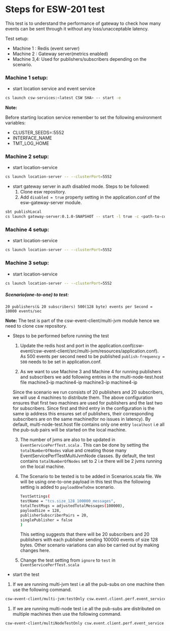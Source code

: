 # Steps for ESW-201 test
This test is to understand the performance of gateway to check how many events can be sent through it without any loss/unacceptable latency.

Test setup:
* Machine 1 : Redis (event server)
* Machine 2 : Gateway server(metrics enabled)
* Machine 3,4: Used for publishers/subscribers depending on the scenario.
  

### Machine 1 setup:
* start location service and  event service
```bash
cs launch csw-services:<latest CSW SHA> -- start -e
```
**Note:**

Before starting location service remember to set the following environment variables:
* CLUSTER_SEEDS=<ip-address-machine-1>:5552
* INTERFACE_NAME
* TMT_LOG_HOME

### Machine 2 setup:
* start location-service 
```bash
cs launch location-server -- --clusterPort=5552
```

* start gateway server in auth disabled mode. Steps to be followed:
    1.  Clone esw repository.
    2.  Add `disabled = true` property setting in the application.conf of the esw-gateway-server module.
```bash
sbt publishLocal
cs launch gateway-server:0.1.0-SNAPSHOT -- start -l true -c <path-to-command-roles.conf>
```  
  
### Machine 4 setup:
* start location-service 
```bash
cs launch location-server -- --clusterPort=5552
```

### Machine 3 setup:

* start location-service 
```bash
cs launch location-server -- --clusterPort=5552
```

##### Scenario(one-to-one) to test:
    20 publishers(& 20 subscribers) 500(128 byte) events per Second = 10000 events/sec

**Note:** The test is part of the csw-event-client/multi-jvm module hence we need to clone csw repository.

* Steps to be performed before running the test 
    
    1. Update the redis host and port in the application.conf(csw-event/csw-event-client/src/multi-jvm/resources/application.conf). 
    As 500 events per second need to be published `publish-frequency = 500` needs to be set in application.conf.

    2. As we want to use Machine 3 and Machine 4 for running publishers and subscribers we add following entries in the 
    multi-node-test.host file
        machine3-ip
        machine4-ip
        machine3-ip
        machine4-ip

    Since the scenario we run consists of 20 publishers and 20 subscribers, we will use 4 machines to distribute them.
    The above configuration ensures that first two machines are used for publishers and the last two for subscribers. 
    Since first and third entry in the configuration is the same ip address this ensures set of publishers, their 
    corresponding subscribers are on the same machine(for no issues in latency). By default, multi-node-test.host file 
    contains only one entry `localhost` i.e all the pub-sub pairs will be started on the local machine.  
   
    3. The number of jvms are also to be updated in `EventServicePerfTest.scala` . This can be done by setting the `totalNumberOfNodes`
     value and creating those many EventServicePerfTestMultiJvmNode classes. By default, the test contains `totalNumberOfNodes` set to 2 i.e
     there will be 2 jvms running on the local machine.
     
    4. The Scenario to be tested is to be added in Scenarios.scala file. We will be using one-to-one payload in this 
    test thus the following setting is added to `payloadOneToOne` scenario.
        ```bash
        TestSettings(
        testName = "tcs.size_128_100000_messages",
        totalTestMsgs = adjustedTotalMessages(100000),
        payloadSize = 128,
        publisherSubscriberPairs = 20,
        singlePublisher = false
        )
       ```
        This setting suggests that there will be 20 subscribers and 20 publishers with each publisher sending 100000 events 
         of size 128 bytes. Other scenario variations can also be carried out by making changes here.
    5.  Change the test setting from `ignore` to `test` in `EventServicePerfTest.scala` 

* start the test
1. If we are running multi-jvm test i.e all the pub-subs on one machine then use the following command.
```bash
csw-event-client/multi-jvm:testOnly csw.event.client.perf.event_service.EventServicePerfTest
```

1. If we are running multi-node test i.e all the pub-subs are distributed on multiple machines then
 use the following command. 
```bash
csw-event-client/multiNodeTestOnly csw.event.client.perf.event_service.EventServicePerfTest
```

